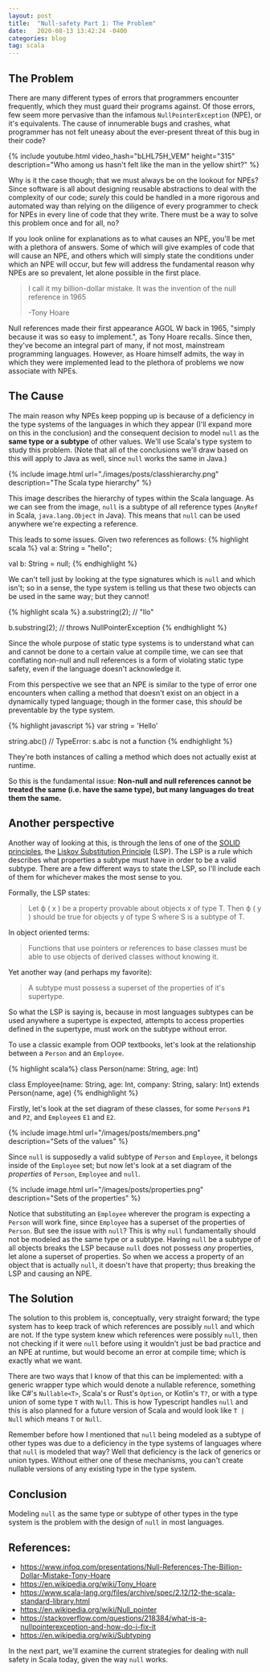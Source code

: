 ```yaml
---
layout: post
title:  "Null-safety Part 1: The Problem"
date:   2020-08-13 13:42:24 -0400
categories: blog
tag: scala
---
```


## The Problem

There are many different types of errors that programmers encounter frequently, which they must guard their programs against. Of those errors, few seem more pervasive than the infamous `NullPointerException` (NPE), or it's equivalents. The cause of innumerable bugs and crashes, what programmer has not felt uneasy about the ever-present threat of this bug in their code?

{% include youtube.html video_hash="bLHL75H_VEM" height="315" description="Who among us hasn't felt like the man in the yellow shirt?" %}

Why is it the case though; that we must always be on the lookout for NPEs?  Since software is all about designing reusable abstractions to deal with the complexity of our code; _surely_ this could be handled in a more rigorous and automated way than relying on the diligence of every programmer to check for NPEs in every line of code that they write.  There must be a way to solve this problem once and for all, no?

If you look online for explanations as to what causes an NPE, you'll be met with a plethora of answers.  Some of which will give examples of code that will cause an NPE, and others which will simply state the conditions under which an NPE will occur, but few will address the fundamental reason why NPEs are so prevalent, let alone possible in the first place.

> I call it my billion-dollar mistake. It was the invention of the null reference in 1965
>
> -Tony Hoare

Null references made their first appearance AGOL W back in 1965, "simply because it was so easy to implement.", as Tony Hoare recalls.  Since then, they've become an integral part of many, if not most, mainstream programming languages.  However, as Hoare himself admits, the way in which they were implemented lead to the plethora of problems we now associate with NPEs.

## The Cause

The main reason why NPEs keep popping up is because of a deficiency in the type systems of the languages in which they appear (I'll expand more on this in the conclusion) and the consequent decision to model `null` as the **same type or a subtype** of other values.  We'll use Scala's type system to study this problem.  (Note that all of the conclusions we'll draw based on this will apply to Java as well, since `null` works the same in Java.)

{% include image.html url="./images/posts/classhierarchy.png" description="The Scala type hierarchy" %}

This image describes the hierarchy of types within the Scala language.  As we can see from the image, `null` is a subtype of all reference types (`AnyRef` in Scala, `java.lang.Object` in Java).  This means that `null` can be used anywhere we're expecting a reference.

This leads to some issues. Given two references as follows:
{% highlight scala %}
val a: String = "hello";

val b: String = null;
{% endhighlight %}

We can't tell just by looking at the type signatures which is `null` and which isn't; so in a sense, the type system is telling us that these two objects can be used in the same way; but they cannot!

{% highlight scala %}
a.substring(2); // "llo"

b.substring(2); // throws NullPointerException
{% endhighlight %}

Since the whole purpose of static type systems is to understand what can and cannot be done to a certain value at compile time, we can see that conflating non-null and null references is a form of violating static type safety, even if the language doesn't acknowledge it.

From this perspective we see that an NPE is similar to the type of error one encounters when calling a method that doesn't exist on an object in a dynamically typed language; though in the former case, this _should_ be preventable by the type system.

{% highlight javascript %}
var string = 'Hello'

string.abc() // TypeError: s.abc is not a function
{% endhighlight %}

They're both instances of calling a method which does not actually exist at runtime.

So this is the fundamental issue: **Non-null and null references cannot be treated the same (i.e. have the same type), but many languages do treat them the same.**

## Another perspective

Another way of looking at this, is through the lens of one of the [SOLID principles](https://en.wikipedia.org/wiki/SOLID), the [Liskov Substitution Principle](https://en.wikipedia.org/wiki/Liskov_substitution_principle) (LSP).  The LSP is a rule which describes what properties a subtype must have in order to be a valid subtype. There are a few different ways to state the LSP, so I'll include each of them for whichever makes the most sense to you.

Formally, the LSP states:

> Let ϕ ( x ) be a property provable about objects x of type T. Then ϕ ( y ) should be true for objects y of type S where S is a subtype of T. 

In object oriented terms:

> Functions that use pointers or references to base classes must be able to use objects of derived classes without knowing it.

Yet another way (and perhaps my favorite):

> A subtype must possess a superset of the properties of it's supertype.

So what the LSP is saying is, because in most languages subtypes can be used anywhere a supertype is expected, attempts to access properties defined in the supertype, must work on the subtype without error.

To use a classic example from OOP textbooks, let's look at the relationship between a `Person` and an `Employee`.

{% highlight scala%}
class Person(name: String, age: Int)

class Employee(name: String, age: Int, company: String, salary: Int)
 extends Person(name, age)
{% endhighlight %}

Firstly, let's look at the set diagram of these classes, for some `Person`s `P1` and `P2`, and `Employee`s `E1` and `E2`.

{% include image.html url="/images/posts/members.png" description="Sets of the values" %}

Since `null` is supposedly a valid subtype of `Person` and `Employee`, it belongs inside of the `Employee` set; but now let's look at a set diagram of the *properties* of `Person`, `Employee` and `null`.

{% include image.html url="/images/posts/properties.png" description="Sets of the properties" %}

Notice that substituting an `Employee` wherever the program is expecting a `Person` will work fine, since `Employee` has a superset of the properties of `Person`.  But see the issue with `null`?  This is why `null` fundamentally should not be modeled as the same type or a subtype.  Having `null` be a subtype of all objects breaks the LSP because `null` does not possess _any_ properties, let alone a superset of properties.  So when we access a property of an object that is actually `null`, it doesn't have that property; thus breaking the LSP and causing an NPE.

## The Solution

The solution to this problem is, conceptually, very straight forward;  the type system has to keep track of which references are possibly `null` and which are not.  If the type system knew which references were possibly `null`, then not checking if it were `null` before using it wouldn't just be bad practice and an NPE at runtime, but would become an error at compile time; which is exactly what we want.

There are two ways that I know of that this can be implemented:  with a generic wrapper type which would denote a nullable reference, something like C#'s `Nullable<T>`, Scala's or Rust's `Option`, or Kotlin's `T?`, or with a type union of some type `T` with `Null`.  This is how Typescript handles `null` and this is also planned for a future version of Scala and would look like `T | Null` which means `T` or `Null`.

Remember before how I mentioned that `null` being modeled as a subtype of other types was due to a deficiency in the type systems of languages where that `null` is modeled that way?  Well that deficiency is the lack of generics or union types.  Without either one of these mechanisms, you can't create nullable versions of any existing type in the type system.

## Conclusion

Modeling `null` as the same type or subtype of other types in the type system is the problem with the design of `null` in most languages.

## References:

* <https://www.infoq.com/presentations/Null-References-The-Billion-Dollar-Mistake-Tony-Hoare>
* <https://en.wikipedia.org/wiki/Tony_Hoare>
* <https://www.scala-lang.org/files/archive/spec/2.12/12-the-scala-standard-library.html>
* <https://en.wikipedia.org/wiki/Null_pointer>
* <https://stackoverflow.com/questions/218384/what-is-a-nullpointerexception-and-how-do-i-fix-it>
* <https://en.wikipedia.org/wiki/Subtyping>

In the next part, we'll examine the current strategies for dealing with null safety in Scala today, given the way `null` works.